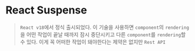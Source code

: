 # React Suspense
> `React v18`에서 정식 출시되었다. 이 기술을 사용하면 `component`의 `rendering`을 어떤 작업이 끝날 때까지
> 잠시 중단시키고 다른 `component`를 `rendering`할 수 있다. 이게 꼭 어떠한 작업이 돼야한다는 제약은 없지만
> `Rest API` 
